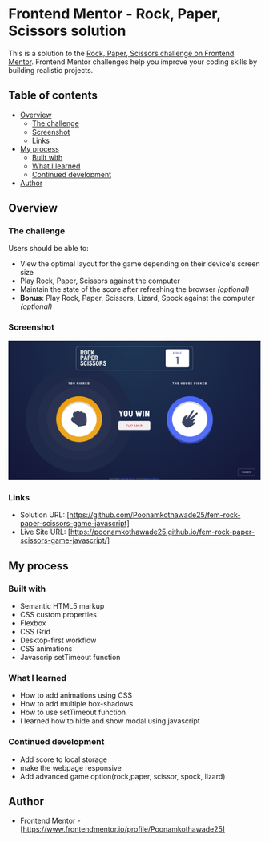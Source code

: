 # Frontend Mentor - Rock, Paper, Scissors solution

This is a solution to the [Rock, Paper, Scissors challenge on Frontend Mentor](https://www.frontendmentor.io/challenges/rock-paper-scissors-game-pTgwgvgH). Frontend Mentor challenges help you improve your coding skills by building realistic projects. 

## Table of contents

- [Overview](#overview)
  - [The challenge](#the-challenge)
  - [Screenshot](#screenshot)
  - [Links](#links)
- [My process](#my-process)
  - [Built with](#built-with)
  - [What I learned](#what-i-learned)
  - [Continued development](#continued-development)
- [Author](#author)

## Overview

### The challenge

Users should be able to:

- View the optimal layout for the game depending on their device's screen size
- Play Rock, Paper, Scissors against the computer
- Maintain the state of the score after refreshing the browser _(optional)_
- **Bonus**: Play Rock, Paper, Scissors, Lizard, Spock against the computer _(optional)_

### Screenshot

![](./Screenshot.png)

### Links

- Solution URL: [https://github.com/Poonamkothawade25/fem-rock-paper-scissors-game-javascript]
- Live Site URL: [https://poonamkothawade25.github.io/fem-rock-paper-scissors-game-javascript/]

## My process

### Built with

- Semantic HTML5 markup
- CSS custom properties
- Flexbox
- CSS Grid
- Desktop-first workflow
- CSS animations
- Javascrip setTimeout function

### What I learned

- How to add animations using CSS
- How to add multiple box-shadows
- How to use setTimeout function
- I learned how to hide and show modal using javascript

### Continued development

- Add score to local storage
- make the webpage responsive
- Add advanced game option(rock,paper, scissor, spock, lizard)

## Author

- Frontend Mentor - [https://www.frontendmentor.io/profile/Poonamkothawade25]

